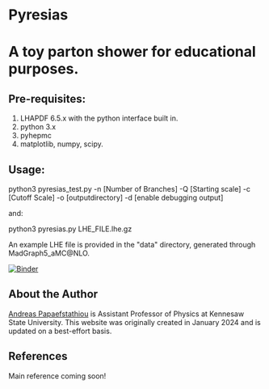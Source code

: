 # Pyresias

<h1>A toy parton shower for educational purposes.</h1>

<h2>Pre-requisites:</h2>
<ol>
<li>LHAPDF 6.5.x with the python interface built in.</li>
<li>python 3.x</li>
<li>pyhepmc</li>
<li>matplotlib, numpy, scipy.</li>
</ol>

<h2>Usage:</h2>
python3 pyresias_test.py -n [Number of Branches] -Q [Starting scale] -c
[Cutoff Scale] -o [outputdirectory] -d [enable debugging output]

and:

python3 pyresias.py LHE_FILE.lhe.gz

An example LHE file is provided in the "data" directory, generated through MadGraph5_aMC@NLO.

[![Binder](https://mybinder.org/badge_logo.svg)](https://mybinder.org/v2/gh/apapaefs/pyresias/HEAD)

## About the Author

[Andreas Papaefstathiou](https://facultyweb.kennesaw.edu/apapaefs/) is Assistant Professor of Physics at Kennesaw State University. This website was originally created in January 2024 and is updated on a best-effort basis.

## References

Main reference coming soon!
